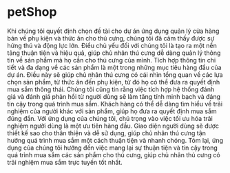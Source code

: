 # petShop
Khi chúng tôi quyết định chọn đề tài cho dự án ứng dụng quản lý cửa hàng bán về phụ kiện và thức ăn cho thú cưng, chúng tôi đã cảm thấy được sự hứng thú và động lực lớn.
Điều chủ yếu đối với chúng tôi là tạo ra một nền tảng thuận tiện và hiệu quả, giúp chủ nhân thú cưng dễ dàng quản lý thông tin về sản phẩm mà họ cần cho thú cưng của mình.
Tích hợp thông tin chi tiết và đa dạng về các sản phẩm là một trong những mục tiêu hàng đầu của dự án. Điều này sẽ giúp chủ nhân thú cưng có cái nhìn tổng quan về các lựa chọn sản phẩm,
từ thức ăn đến phụ kiện, từ đó họ có thể đưa ra quyết định mua sắm thông thái. Chúng tôi cũng tin rằng việc tích hợp hệ thống đánh giá và đánh giá phản hồi từ người dùng sẽ làm tăng tính minh bạch
và đáng tin cậy trong quá trình mua sắm. Khách hàng có thể dễ dàng tìm hiểu về trải nghiệm của người khác với sản phẩm, giúp họ đưa ra quyết định mua sắm đúng đắn.
Với ứng dụng của chúng tôi, chú trọng vào việc tối ưu hóa trải nghiệm người dùng là một ưu tiên hàng đầu. Giao diện người dùng sẽ được thiết kế sao cho thân thiện và dễ sử dụng,
giúp chủ nhân thú cưng tận hưởng quá trình mua sắm một cách thuận tiện và nhanh chóng.
Tóm lại, ứng dụng của chúng tôi hướng đến việc mang lại sự thuận tiện và tin cậy trong quá trình mua sắm các sản phẩm cho thú cưng, giúp chủ nhân thú cưng có trải nghiệm mua sắm trực tuyến tốt nhất.
